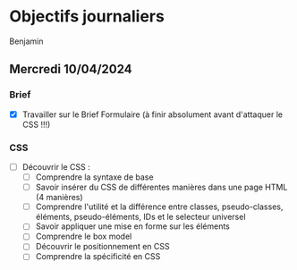 # Objectifs journaliers

Benjamin

## Mercredi 10/04/2024

### Brief

- [X] Travailler sur le Brief Formulaire (à finir absolument avant d'attaquer le CSS !!!)

### CSS

- [ ] Découvrir le CSS :
  - [ ] Comprendre la syntaxe de base
  - [ ] Savoir insérer du CSS de différentes manières dans une page HTML (4 manières)
  - [ ] Comprendre l'utilité et la différence entre classes, pseudo-classes, éléments, pseudo-éléments, IDs et le selecteur universel
  - [ ] Savoir appliquer une mise en forme sur les éléments
  - [ ] Comprendre le box model
  - [ ] Découvrir le positionnement en CSS
  - [ ] Comprendre la spécificité en CSS
